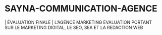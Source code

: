 # SAYNA-COMMUNICATION-AGENCE
| ÉVALUATION FINALE | L’AGENCE MARKETING
EVALUATION PORTANT SUR LE MARKETING DIGITAL, LE SEO, SEA ET LA REDACTION WEB
